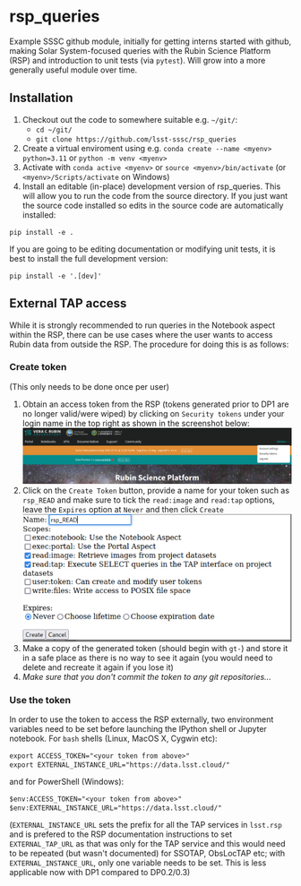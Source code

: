 # rsp_queries

Example SSSC github module, initially for getting interns started with 
github, making Solar System-focused queries with the Rubin Science 
Platform (RSP) and introduction to unit tests (via `pytest`). Will grow into 
a more generally useful module over time.

## Installation

1. Checkout out the code to somewhere suitable e.g. `~/git/`:
   - `cd ~/git/`
   - `git clone https://github.com/lsst-sssc/rsp_queries`
2. Create a virtual enviroment using e.g. `conda create --name <myenv>  python=3.11` or `python -m venv <myenv>`
3. Activate with `conda active <myenv>` or `source <myenv>/bin/activate` (or `<myenv>/Scripts/activate` on Windows)
4. Install an editable (in-place) development version of rsp_queries. This will allow you to run the code from the source directory. If you just want the source code installed so edits in the source code are automatically installed:
```
pip install -e .
```
If you are going to be editing documentation or modifying unit tests, it is best to install the full development version:
```
pip install -e '.[dev]'
```

## External TAP access

While it is strongly recommended to run queries in the Notebook aspect within the RSP, there can be use cases where the user wants to access Rubin data from outside the RSP. The procedure for doing this is as follows:

### Create token

(This only needs to be done once per user)

1. Obtain an access token from the RSP (tokens generated prior to DP1 are no longer valid/were wiped) by clicking on `Security tokens` under your login name in the top right as shown in the screenshot below:
![Screenshot of the Rubin Science Platform showing the location of the Security tokens entry in the top right of the screen under the users' name](/docs/rsp_frontpage_scrnshot.png)
2. Click on the `Create Token` button, provide a name for your token such as `rsp_READ` and make sure to tick the `read:image` and `read:tap` options, leave the `Expires` option at `Never` and then click `Create`
![Screenshot of the token creation dialog box showing the read:image and read:tap options are selected](/docs/rsp_create_token.png)
3. Make a copy of the generated token (should begin with `gt-`) and store it in a safe place as there is no way to see it again (you would need to delete and recreate it again if you lose it)
4. _Make sure that you don't commit the token to any git repositories..._

### Use the token

In order to use the token to access the RSP externally, two environment variables need to be set before launching the IPython shell or Jupyter notebook. For `bash` shells (Linux, MacOS X, Cygwin etc):
```
export ACCESS_TOKEN="<your token from above>"
export EXTERNAL_INSTANCE_URL="https://data.lsst.cloud/"
```
and for PowerShell (Windows):
```
$env:ACCESS_TOKEN="<your token from above>"
$env:EXTERNAL_INSTANCE_URL="https://data.lsst.cloud/"
```

(`EXTERNAL_INSTANCE_URL` sets the prefix for all the TAP services in `lsst.rsp` and is prefered to the RSP documentation instructions to set `EXTERNAL_TAP_URL` as that was only for the TAP service and this would need to be repeated (but wasn't documented) for SSOTAP, ObsLocTAP etc; with `EXTERNAL_INSTANCE_URL`, only one variable needs to be set. This is less applicable now with DP1 compared to DP0.2/0.3)
